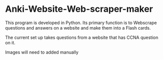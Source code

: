 # Anki-Website-Web-scraper-maker

This program is developed in Python. Its primary function is to Webscrape questions
and answers on a website and make them into a Flash cards.

The current set up takes questions from a website that has CCNA question on it.

Images will need to added manually 
